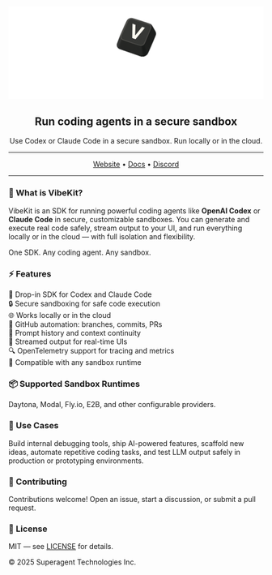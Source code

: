 <div align="center">

<img width="700px" src="./assets/vibekit-hero.png" />

## Run coding agents in a secure sandbox

Use Codex or Claude Code in a secure sandbox. Run locally or in the cloud.

---

[Website](https://vibekit.sh) • [Docs](https://docs.vibekit.sh) • [Discord](https://discord.com/invite/mhmJUTjW4b)

---
</div>

### 🧠 What is VibeKit?

VibeKit is an SDK for running powerful coding agents like **OpenAI Codex** or **Claude Code** in secure, customizable sandboxes. You can generate and execute real code safely, stream output to your UI, and run everything locally or in the cloud — with full isolation and flexibility.

One SDK. Any coding agent. Any sandbox.

### ⚡️ Features

🧠 Drop-in SDK for Codex and Claude Code  
🔒 Secure sandboxing for safe code execution  
🌐 Works locally or in the cloud  
🔁 GitHub automation: branches, commits, PRs  
💬 Prompt history and context continuity  
📡 Streamed output for real-time UIs  
🔍 OpenTelemetry support for tracing and metrics  
🧰 Compatible with any sandbox runtime

### 📦 Supported Sandbox Runtimes

Daytona, Modal, Fly.io, E2B, and other configurable providers.

### 🧪 Use Cases

Build internal debugging tools, ship AI-powered features, scaffold new ideas, automate repetitive coding tasks, and test LLM output safely in production or prototyping environments.

### 🤝 Contributing

Contributions welcome! Open an issue, start a discussion, or submit a pull request.

### 📄 License

MIT — see [LICENSE](./LICENSE) for details.

© 2025 Superagent Technologies Inc.